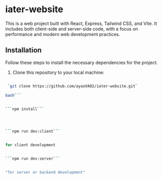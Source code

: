 # iater-website

This is a web project built with React, Express, Tailwind CSS, and Vite. It includes both client-side and server-side code, with a focus on performance and modern web development practices.


## Installation

Follow these steps to install the necessary dependencies for the project.

1. Clone this repository to your local machine:
  ```bash

   `git clone https://github.com/ayaoVA02/iater-website.git`

bash```

 
  ```npm install```




  ```npm run dev:client``` 


for client development


  ```npm run dev:server``` 


"for server or backend development"
